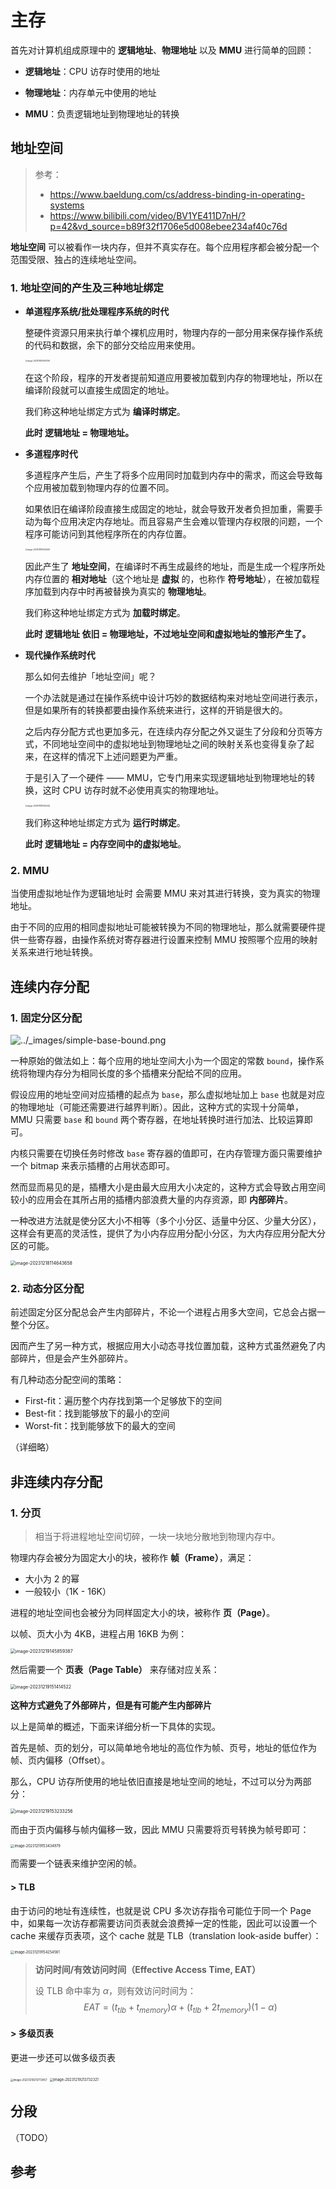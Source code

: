 # 主存

首先对计算机组成原理中的 **逻辑地址**、**物理地址** 以及 **MMU** 进行简单的回顾：

- **逻辑地址**：CPU 访存时使用的地址

- **物理地址**：内存单元中使用的地址
- **MMU**：负责逻辑地址到物理地址的转换

## 地址空间

> 参考：
>
> - https://www.baeldung.com/cs/address-binding-in-operating-systems
> - https://www.bilibili.com/video/BV1YE411D7nH/?p=42&vd_source=b89f32f1706e5d008ebee234af40c76d

**地址空间** 可以被看作一块内存，但并不真实存在。每个应用程序都会被分配一个范围受限、独占的连续地址空间。

### 1. 地址空间的产生及三种地址绑定

- **单道程序系统/批处理程序系统的时代**

    整硬件资源只用来执行单个裸机应用时，物理内存的一部分用来保存操作系统的代码和数据，余下的部分交给应用来使用。

    <img src="./assets/image-20231218114957346.png" alt="image-20231218114957346" style="zoom: 20%;" />

    在这个阶段，程序的开发者提前知道应用要被加载到内存的物理地址，所以在编译阶段就可以直接生成固定的地址。

    我们称这种地址绑定方式为 **编译时绑定**。

    **此时 逻辑地址 = 物理地址。**

- **多道程序时代**

    多道程序产生后，产生了将多个应用同时加载到内存中的需求，而这会导致每个应用被加载到物理内存的位置不同。

    如果依旧在编译阶段直接生成固定的地址，就会导致开发者负担加重，需要手动为每个应用决定内存地址。而且容易产生会难以管理内存权限的问题，一个程序可能访问到其他程序所在的内存位置。

    <img src="./assets/image-20231218115033635.png" alt="image-20231218115033635" style="zoom:20%;" />

    因此产生了 **地址空间**，在编译时不再生成最终的地址，而是生成一个程序所处内存位置的 **相对地址**（这个地址是 **虚拟** 的，也称作 **符号地址**），在被加载程序加载到内存中时再被替换为真实的 **物理地址**。

    我们称这种地址绑定方式为 **加载时绑定**。

    **此时 逻辑地址 依旧 = 物理地址，不过地址空间和虚拟地址的雏形产生了。**

- **现代操作系统时代**

    那么如何去维护「地址空间」呢？

    一个办法就是通过在操作系统中设计巧妙的数据结构来对地址空间进行表示，但是如果所有的转换都要由操作系统来进行，这样的开销是很大的。

    之后内存分配方式也更加多元，在连续内存分配之外又诞生了分段和分页等方式，不同地址空间中的虚拟地址到物理地址之间的映射关系也变得复杂了起来，在这样的情况下上述问题更为严重。

    于是引入了一个硬件 —— MMU，它专门用来实现逻辑地址到物理地址的转换，这时 CPU 访存时就不必使用真实的物理地址。

    <img src="./assets/image-20231218115050402.png" alt="image-20231218115050402" style="zoom: 20%;" />

    我们称这种地址绑定方式为 **运行时绑定**。

    **此时 逻辑地址 = 内存空间中的虚拟地址**。

### 2. MMU

当使用虚拟地址作为逻辑地址时 会需要 MMU 来对其进行转换，变为真实的物理地址。

由于不同的应用的相同虚拟地址可能被转换为不同的物理地址，那么就需要硬件提供一些寄存器，由操作系统对寄存器进行设置来控制 MMU 按照哪个应用的映射关系来进行地址转换。

## 连续内存分配

### 1. 固定分区分配

![../_images/simple-base-bound.png](./assets/simple-base-bound.png)

一种原始的做法如上：每个应用的地址空间大小为一个固定的常数 `bound`，操作系统将物理内存分为相同长度的多个插槽来分配给不同的应用。

假设应用的地址空间对应插槽的起点为 `base`，那么虚拟地址加上 `base` 也就是对应的物理地址（可能还需要进行越界判断）。因此，这种方式的实现十分简单，MMU 只需要 `base` 和 `bound` 两个寄存器，在地址转换时进行加法、比较运算即可。

内核只需要在切换任务时修改 `base` 寄存器的值即可，在内存管理方面只需要维护一个 bitmap 来表示插槽的占用状态即可。



然而显而易见的是，插槽大小是由最大应用大小决定的，这种方式会导致占用空间较小的应用会在其所占用的插槽内部浪费大量的内存资源，即 **内部碎片**。

一种改进方法就是使分区大小不相等（多个小分区、适量中分区、少量大分区），这样会有更高的灵活性，提供了为小内存应用分配小分区，为大内存应用分配大分区的可能。

<img src="./assets/image-20231218114643658.png" alt="image-20231218114643658" style="zoom:50%;" />

### 2. 动态分区分配

前述固定分区分配总会产生内部碎片，不论一个进程占用多大空间，它总会占据一整个分区。

因而产生了另一种方式，根据应用大小动态寻找位置加载，这种方式虽然避免了内部碎片，但是会产生外部碎片。

有几种动态分配空间的策略：

- First-fit：遍历整个内存找到第一个足够放下的空间
- Best-fit：找到能够放下的最小的空间
- Worst-fit：找到能够放下的最大的空间

（详细略）

## 非连续内存分配

### 1. 分页

> 相当于将进程地址空间切碎，一块一块地分散地到物理内存中。

物理内存会被分为固定大小的块，被称作 **帧（Frame）**，满足：

- 大小为 2 的幂
- 一般较小（1K - 16K）

进程的地址空间也会被分为同样固定大小的块，被称作 **页（Page）**。

以帧、页大小为 4KB，进程占用 16KB 为例：

<img src="./assets/image-20231219145859387.png" alt="image-20231219145859387" style="zoom:50%;" />

然后需要一个 **页表（Page Table）** 来存储对应关系：

<img src="./assets/image-20231219151414522.png" alt="image-20231219151414522" style="zoom:50%;" />

**这种方式避免了外部碎片，但是有可能产生内部碎片**

以上是简单的概述，下面来详细分析一下具体的实现。



首先是帧、页的划分，可以简单地令地址的高位作为帧、页号，地址的低位作为帧、页内偏移（Offset）。

那么，CPU 访存所使用的地址依旧直接是地址空间的地址，不过可以分为两部分：

<img src="./assets/image-20231219153233256.png" alt="image-20231219153233256" style="zoom:50%;" />

而由于页内偏移与帧内偏移一致，因此 MMU 只需要将页号转换为帧号即可：

<img src="./assets/image-20231219153434979.png" alt="image-20231219153434979" style="zoom:40%;" />

而需要一个链表来维护空闲的帧。

#### > TLB

由于访问的地址有连续性，也就是说 CPU 多次访存指令可能位于同一个 Page 中，如果每一次访存都需要访问页表就会浪费掉一定的性能，因此可以设置一个 cache 来缓存页表项，这个 cache 就是 TLB（translation look-aside buffer）：

<img src="./assets/image-20231219154254561.png" alt="image-20231219154254561" style="zoom:40%;" />

> **访问时间/有效访问时间（Effective Access Time, EAT）**
>
> 设 TLB 命中率为 $\alpha$，则有效访问时间为：
> $$
> EAT = (t_{tlb} + t_{memory})\alpha + (t_{tlb} + 2t_{memory})(1-\alpha)
> $$
>

#### > 多级页表

更进一步还可以做多级页表

<img src="./assets/image-20231219213713457.png" alt="image-20231219213713457" style="zoom:30%;" />

<img src="./assets/image-20231219213732321.png" alt="image-20231219213732321" style="zoom:40%;" />

## 分段

（TODO）

## 参考

